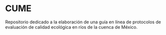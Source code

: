 # CUME
Repositorio dedicado a la elaboración de una guía en línea de protocolos de evaluación de calidad ecológica en ríos de la cuenca de México.
